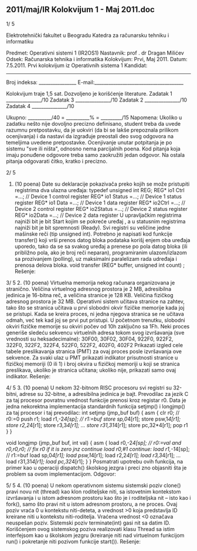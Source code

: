 2011/maj/IR Kolokvijum 1 - Maj 2011.doc
--------------------------------------------------------------------------------


1/  5

Elektrotehnički fakultet u Beogradu
Katedra za računarsku tehniku i informatiku

Predmet: Operativni sistemi 1 (IR2OS1)
Nastavnik: prof . dr Dragan Milićev
Odsek: Računarska tehnika i informatika
Kolokvijum: Prvi,    Maj 2011.
Datum: 7.5.2011.
Prvi kolokvijum iz Operativnih sistema 1
Kandidat:
 _____________________________________________________________
Broj indeksa: ________________ E-mail:______________________________________

Kolokvijum traje 1,5 sat. Dozvoljeno je korišćenje literature.
Zadatak 1 _______________/10 Zadatak 3 _______________/10
Zadatak 2 _______________/10 Zadatak 4 _______________/10

Ukupno: __________/40 = __________% = _________/15
Napomena: Ukoliko u zadatku nešto nije dovoljno precizno definisano, student treba da
uvede razumnu pretpostavku, da je uokviri (da bi se lakše prepoznala prilikom ocenjivanja) i
da nastavi da izgrađuje preostali deo svog odgovora na temeljima uvedene pretpostavke.
Ocenjivanje unutar potpitanja je po sistemu "sve ili ništa", odnosno nema parcijalnih poena.
Kod pitanja koja imaju ponuđene odgovore treba samo zaokružiti jedan odgovor. Na ostala
pitanja odgovarati čitko, kratko i precizno.


2/  5
1. (10 poena)
Date su deklaracije pokazivača preko kojih se može pristupiti registrima dva ulazna uređaja:
typedef unsigned int REG;
REG* io1 Ctrl =...;   // Device 1 control register
REG* io1 Status =...; // Device 1 status register
REG* io1 Data =...;   // Device 1 data register
REG* io2Ctrl =...;   // Device 2 control register
REG* io2Status =...; // Device 2 status register
REG* io2Data =...;   // Device 2 data register
U upravljačkim registrima najniži bit je bit Start kojim se pokreće uređaj , a u statusnim
registrima najniži bit je bit spremnosti (Ready). Svi registri su veličine jedne mašinske reči
(tip unsigned int).
Potrebno je napisati kod funkcije
transfer() koji vrši prenos datog bloka podataka
korišj enjem oba uređaja uporedo, tako da se sa svakog uređaj a prenese po pola datog bloka
(ili približno pola, ako je broj reči neparan), programiranim ulazom/izlazom sa prozivanjem
(polling), uz maksimalni paralelizam rada udređaja i prenosa delova bloka.
void transfer (REG* buffer, unsigned int count) ;
Rešenje:

3/  5
2. (10 poena)
Virtuelna memorija nekog računara organizovana je stranično. Veličina virtuelnog adresnog
prostora je 2 MB, adresibilna jedinica je 16-bitna reč, a veličina stranice je 128 KB. Veličina
fizičkog adresnog prostora je 32 MB. Operativni sistem učitava stranice na zahtev, tako što se
stranica učitava u prvi slobodni okvir fizičke memorije kada joj se pristupi. Kada se kreira
proces, ni jedna njegova stranica se ne učitava odmah, već tek kad joj se prvi put pristupi. U
početnom trenutku, slobodni okviri fizičke memorije su okviri počev od 10h zaključno sa
1Fh. Neki proces generiše sledeću sekvencu virtuelnih adresa tokom svog izvršavanja (sve
vrednosti su heksadecimalne):
30F00, 30F02, 30F04, 922F0, 922F2, 322F0, 322F2, 322F4, 522F0, 522F2, 402F0, 402F2
Prikazati izgled cele tabele preslikavanja stranica (PMT) za ovaj proces posle izvršavanja ove
sekvence. Za svaki ulaz u PMT prikazati indikator prisutnosti stranice u fizičkoj memoriji (0
ili 1) i broj okvira u fizičkoj memoriji u koji se stranica preslikava, ukoliko je stranica učitana;
ukoliko nije, prikazati samo ovaj indikator.
Rešenje:

4/  5
3. (10 poena)
U nekom 32-bitnom RISC procesoru svi registri su 32-bitni, adrese su 32-bitne, a adresibilna
jedinica je bajt. Prevodilac za jezik C za taj procesor povratnu vrednost funkcije prenosi kroz
registar r0. Data je jedna nekorektna implementacija standardnih funkcija
setjmp()  i
longjmp() za taj procesor i taj prevodilac:
int setjmp (jmp_buf buf) {
  asm {
    clr r0; // r0:=0
    push r1;
    load r1,-2*4[sp]; // r1:=buf
    store sp,0*4[r1];
    store psw,1*4[r1];
    store r2,2*4[r1];
    store r3,3*4[r1];
    ...
    store r31,31*4[r1];
    store pc,32*4[r1];
    pop r1
  }
}

void longjmp (jmp_buf buf, int val) {
  asm {
    load r0,-2*4[sp]; // r0:=val
    and r0,r0,r0;    // fix r0 if it is zero
    jnz continue
    load r0,#1
continue:
    load r1,-1*4[sp]; // r1:=buf
    load sp,0*4[r1];
    load psw,1*4[r1];
    load r2,2*4[r1];
    load r3,3*4[r1];
    ...
    load r31,31*4[r1];
    load pc,32*4[r1];
  }
}
Posmatrati upotrebu ovih funkcija, na primer kao u operaciji dispatch() školskog jezgra i
preci zno objasniti šta je problem sa ovom implementacijom.
Odgovor:

5/  5
4. (10 poena)
U nekom operativnom sistemu sistemski poziv
clone() pravi novu nit (thread) kao klon
roditeljske niti, sa istovetnim kontekstom izvršavanja i u istom adresnom prostoru kao što je i
roditeljska nit – isto kao i fork(), samo što pravi nit u istom adresnom prostoru, a ne proces.
Ovaj poziv vraća 0 u kontekstu niti-deteta, a vrednost >0 koja predstavlja ID kreirane niti u
kontekstu niti-roditelja. Vraćena vrednost <0 označava neuspešan poziv. Sistemski poziv
terminate(int) gasi nit sa datim ID. Korišćenjem ovog sistemskog poziva realizovati klasu
Thread sa istim interfejsom kao u školskom jezgru (kreiranje niti nad virtuelnom funkcijom
run() i pokretanje niti pozivom funkcije start()).
Rešenje:
